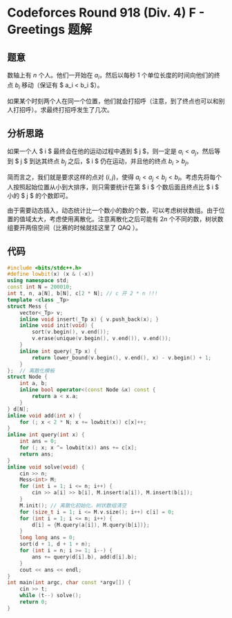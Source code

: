 # Codeforces Round 918 (Div. 4) F - Greetings 题解

## 题意

数轴上有 $n$ 个人。他们一开始在 $a_i$，然后以每秒 $1$ 个单位长度的时间向他们的终点 $b_i$ 移动（保证有 $ a_i < b_i $）。

如果某个时刻两个人在同一个位置，他们就会打招呼（注意，到了终点也可以和别人打招呼）。求最终打招呼发生了几次。

## 分析思路

如果一个人 $ i $ 最终会在他的运动过程中遇到 $ j $，则一定是 $a_i < a_j$，然后等到 $ j $ 到达其终点 $b_j$ 之后，$ i $ 仍在运动，并且他的终点 $b_i > b_j$。

简而言之，我们就是要求这样的点对 $(i, j)$，使得 $a_i < a_j < b_j < b_i$。考虑先将每个人按照起始位置从小到大排序，则只需要统计在第 $ i $ 个数后面且终点比 $ i $ 小的 $ j $ 的个数即可。

由于需要动态插入，动态统计比一个数小的数的个数，可以考虑树状数组。由于位置的值域太大，考虑使用离散化。注意离散化之后可能有 $2n$ 个不同的数，树状数组要开两倍空间（比赛的时候就挂这里了 QAQ ）。

## 代码

```cpp
#include <bits/stdc++.h>
#define lowbit(x) (x & (-x))
using namespace std;
const int N = 200010;
int t, n, a[N], b[N], c[2 * N]; // c 开 2 * n !!!
template <class _Tp>
struct Mess {
    vector<_Tp> v;
    inline void insert(_Tp x) { v.push_back(x); }
    inline void init(void) {
        sort(v.begin(), v.end());
        v.erase(unique(v.begin(), v.end()), v.end());
    }
    inline int query(_Tp x) {
        return lower_bound(v.begin(), v.end(), x) - v.begin() + 1;
    }
};  // 离散化模板
struct Node {
    int a, b;
    inline bool operator<(const Node &x) const { 
        return a < x.a; 
    }
} d[N];
inline void add(int x) {
    for (; x < 2 * N; x += lowbit(x)) c[x]++;
}
inline int query(int x) {
    int ans = 0;
    for (; x; x ^= lowbit(x)) ans += c[x];
    return ans;
}
inline void solve(void) {
    cin >> n;
    Mess<int> M;
    for (int i = 1; i <= n; i++) {
        cin >> a[i] >> b[i], M.insert(a[i]), M.insert(b[i]);
    }
    M.init(); // 离散化初始化，树状数组清空
    for (size_t i = 1; i <= M.v.size(); i++) c[i] = 0;
    for (int i = 1; i <= n; i++) {
        d[i] = {M.query(a[i]), M.query(b[i])};
    }
    long long ans = 0;
    sort(d + 1, d + 1 + n);
    for (int i = n; i >= 1; i--) {
        ans += query(d[i].b), add(d[i].b);
    }
    cout << ans << endl;
}
int main(int argc, char const *argv[]) {
    cin >> t;
    while (t--) solve();
    return 0;
}

```
